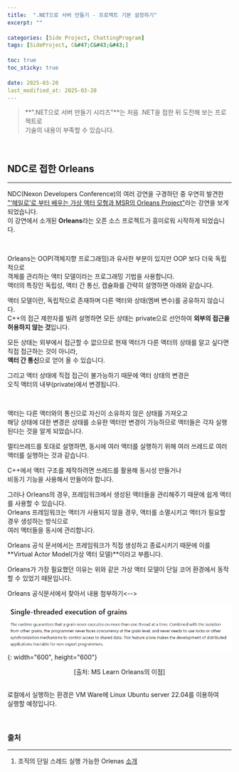 ```yaml
---
title:  ".NET으로 서버 만들기 - 프로젝트 기본 설정하기"
excerpt: ""

categories: [Side Project, ChattingProgram]
tags: [SideProject, C&#47;C&#43;&#43;]

toc: true
toc_sticky: true
 
date: 2025-03-20
last_modified_at: 2025-03-20
---
```


> **".NET으로 서버 만들기 시리즈"**는 처음 .NET을 접한 뒤 도전해 보는 프로젝트로  
> 기술의 내용이 부족할 수 있습니다.  

<br/>

## NDC로 접한 Orleans
---

NDC(Nexon Developers Conference)의 여러 강연을 구경하던 중 우연히 발견한  
["‘헤일로’로 부터 배우는 가상 액터 모형과 MSR의 Orleans Project"](https://youtu.be/SIOtlPWYFTw?feature=shared)라는 강연을 보게 되었습니다.  
이 강연에서 소개된 **Orleans**라는 오픈 소스 프로젝트가 흥미로워 시작하게 되었습니다.  

<br/>

Orleans는 OOP(객체지향 프로그래밍)과 유사한 부분이 있지만 OOP 보다 더욱 독립적으로  
객체를 관리하는 액터 모델이라는 프로그래밍 기법을 사용합니다.  
액터의 특징인 독립성, 액터 간 통신, 캡슐화를 간략히 설명하면 아래와 같습니다.  

액터 모델이란, 독립적으로 존재하며 다른 액터와 상태(멤버 변수)를 공유하지 않습니다.  
C++의 접근 제한자를 빌려 설명하면 모든 상태는 private으로 선언하여 **외부의 접근을 허용하지 않는 것**입니다.  

모든 상태는 외부에서 접근할 수 없으므로 현재 액터가 다른 액터의 상태를 알고 싶다면 직접 접근하는 것이 아니라,  
**액터 간 통신**으로 얻어 올 수 있습니다.  

그리고 액터 상태에 직접 접근이 불가능하기 때문에 액터 상태의 변경은  
오직 액터의 내부(private)에서 변경됩니다.  

<br/>

액터는 다른 액터와의 통신으로 자신이 소유하지 않은 상태를 가져오고  
해당 상태에 대한 변경은 상태를 소유한 액터만 변경이 가능하므로 액터들은 각자 실행된다는 것을 알게 되었습니다.  

멀티쓰레드를 토대로 설명하면, 동시에 여러 액터를 실행하기 위해 여러 쓰레드로 여러 액터를 실행하는 것과 같습니다.  

C++에서 액터 구조를 제작하려면 쓰레드를 활용해 동시성 만들거나  
비동기 기능을 사용해서 만들어야 합니다.  

그러나 Orleans의 경우, 프레임워크에서 생성된 액터들을 관리해주기 때문에 쉽게 액터를 사용할 수 있습니다.  
Orleans 프레임워크는 액터가 사용되지 않을 경우, 액터를 소멸시키고 액터가 필요할 경우 생성하는 방식으로  
여러 액터들을 동시에 관리합니다.  

Orleans 공식 문서에서는 프레임워크가 직접 생성하고 종료시키기 때문에 이를  
**Virtual Actor Model(가상 액터 모델)**이라고 부릅니다.

Orleans가 가장 필요했던 이유는 위와 같은 가상 액터 모델이
단일 코어 환경에서 동작할 수 있었기 때문입니다.  

<!-->Orleans 공식문서에서 찾아서 내용 첨부하기<-->

![Orlenas 이점 01](/assets/img/side_project_img/TrickFarm/Orleans이점_01.png){: width="600", height="600"}  
<center>[출처: MS Learn Orleans의 이점]</center>

<br/>

로컬에서 실행하는 환경은 VM Ware에 Linux Ubuntu server 22.04를 이용하여  
실행할 예정입니다.  

<br/>

### 출처
---

1. 조직의 단일 스레드 실행 가능한 Orlenas [소개](https://learn.microsoft.com/ko-kr/dotnet/orleans/benefits#single-threaded-execution-of-grains)  
